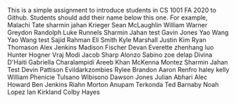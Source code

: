 This is a simple assignment to introduce students in CS 1001 FA 2020 to Github. Students should add their name below this one. For example,
Malachi Tate 
sharmin jahan
Krieger
Sean McLaughlin
William Warner
Greydon Randolph
Luke Runnels
Sharmin Jahan test
Gavin Jones
Yao Wang
Yao Wang test
Sajid Rahman
Eli Smith
Kyle Marshall
Justin Kim
Ryan Thomason
Alex Jenkins
Madison Fischer 
Devan Everette 
zhenhang luo
Hunter Hogner
Vraj Modi
Jacob Sharp
Alonzo Sabino
zoe delap
Divina D'Haiti
Gabriella Charalampidi
Areeb Khan
McKenna Montez
Sharmin Jahan Test
Devin Pattison
Evildarkzombies
Rylee Brandon
Aaron Renfro
haley kelly
William Phenicie
Tulsano Wibisono
Dawson Jones
Julian Abhari
Alec Howard
Ben Jenkins
Riahn Morton
Anupam Terkonda
Ted Barnaby
Noah Lopez
Ian Kirkland
Colby Hayes


